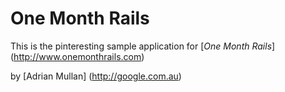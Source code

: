 # One Month Rails

This is the pinteresting sample application for 
[*One Month Rails*] (http://www.onemonthrails.com)

by [Adrian Mullan] (http://google.com.au)